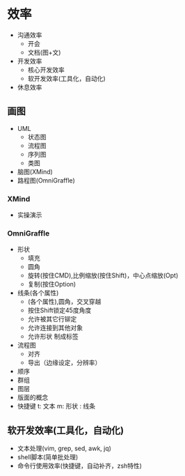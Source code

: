 # 效率
- 沟通效率
  - 开会
  - 文档(图+文)
- 开发效率
  - 核心开发效率
  - 软开发效率(工具化，自动化)
- 休息效率
## 画图
- UML
  - 状态图
  - 流程图
  - 序列图 
  - 类图
- 脑图(XMind)
- 路程图(OmniGraffle)
### XMind
- 实操演示
### OmniGraffle 
- 形状
  - 填充
  - 圆角
  - 旋转(按住CMD),比例缩放(按住Shift)，中心点缩放(Opt)
  - 复制(按住Option)
- 线条(各个属性)
  - (各个属性),圆角，交叉穿越
  - 按住Shift锁定45度角度
  - 允许被其它行铆定
  - 允许连接到其他对象
  - 允许形状 制成标签
- 流程图
  - 对齐
  - 导出（边缘设定，分辨率）
- 顺序
- 群组
- 图层
- 版面的概念
- 快捷键
  t: 文本
  m: 形状
  \: 线条
## 软开发效率(工具化，自动化)
- 文本处理(vim, grep, sed, awk, jq)
- shell脚本(简单批处理)
- 命令行使用效率(快捷键，自动补齐，zsh特性)
